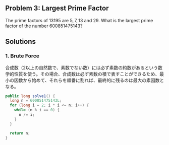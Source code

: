 ## Problem 3: Largest Prime Factor

The prime factors of $13195$ are $5, 7, 13$ and $29$.
What is the largest prime factor of the number $600851475143$?

## Solutions
### 1. Brute Force
合成数（2以上の自然数で、素数でない数）には必ず素数の約数があるという数学的性質を使う。その場合、合成数は必ず素数の積で表すことができるため、最小の因数から始めて、それらを順番に割れば、最終的に残るのは最大の素因数となる。

```java
public long solve1() {
  long n = 600851475143L;
  for (long i = 2; i * i <= n; i++) {
    while (n % i == 0) {
      n /= i;
    }
  }

  return n;
}
```
